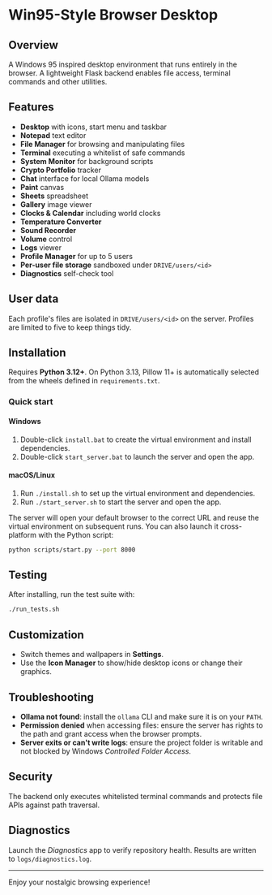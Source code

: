 # Win95-Style Browser Desktop

## Overview
A Windows 95 inspired desktop environment that runs entirely in the browser. A lightweight Flask backend enables file access, terminal commands and other utilities.

## Features
- **Desktop** with icons, start menu and taskbar
- **Notepad** text editor
- **File Manager** for browsing and manipulating files
- **Terminal** executing a whitelist of safe commands
- **System Monitor** for background scripts
- **Crypto Portfolio** tracker
- **Chat** interface for local Ollama models
- **Paint** canvas
- **Sheets** spreadsheet
- **Gallery** image viewer
- **Clocks & Calendar** including world clocks
- **Temperature Converter**
- **Sound Recorder**
- **Volume** control
- **Logs** viewer
- **Profile Manager** for up to 5 users
- **Per-user file storage** sandboxed under `DRIVE/users/<id>`
- **Diagnostics** self-check tool

## User data
Each profile's files are isolated in `DRIVE/users/<id>` on the server.
Profiles are limited to five to keep things tidy.

## Installation

Requires **Python 3.12+**. On Python 3.13, Pillow 11+ is automatically selected
from the wheels defined in `requirements.txt`.

### Quick start
#### Windows
1. Double-click `install.bat` to create the virtual environment and install dependencies.
2. Double-click `start_server.bat` to launch the server and open the app.

#### macOS/Linux
1. Run `./install.sh` to set up the virtual environment and dependencies.
2. Run `./start_server.sh` to start the server and open the app.

The server will open your default browser to the correct URL and reuse the
virtual environment on subsequent runs. You can also launch it cross-platform
with the Python script:

```bash
python scripts/start.py --port 8000
```

## Testing

After installing, run the test suite with:

```bash
./run_tests.sh
```

## Customization
- Switch themes and wallpapers in **Settings**.
- Use the **Icon Manager** to show/hide desktop icons or change their graphics.

## Troubleshooting
- **Ollama not found**: install the `ollama` CLI and make sure it is on your `PATH`.
- **Permission denied** when accessing files: ensure the server has rights to the path and grant access when the browser prompts.
- **Server exits or can't write logs**: ensure the project folder is writable and not blocked by Windows *Controlled Folder Access*.

## Security
The backend only executes whitelisted terminal commands and protects file APIs against path traversal.

## Diagnostics
Launch the *Diagnostics* app to verify repository health. Results are written to `logs/diagnostics.log`.

---
Enjoy your nostalgic browsing experience!
